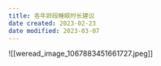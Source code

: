 ```yaml
---
title: 各年龄段睡眠时长建议
date created: 2023-02-23
date modified: 2023-03-07
---
```


![[weread_image_1067883451661727.jpeg]]
